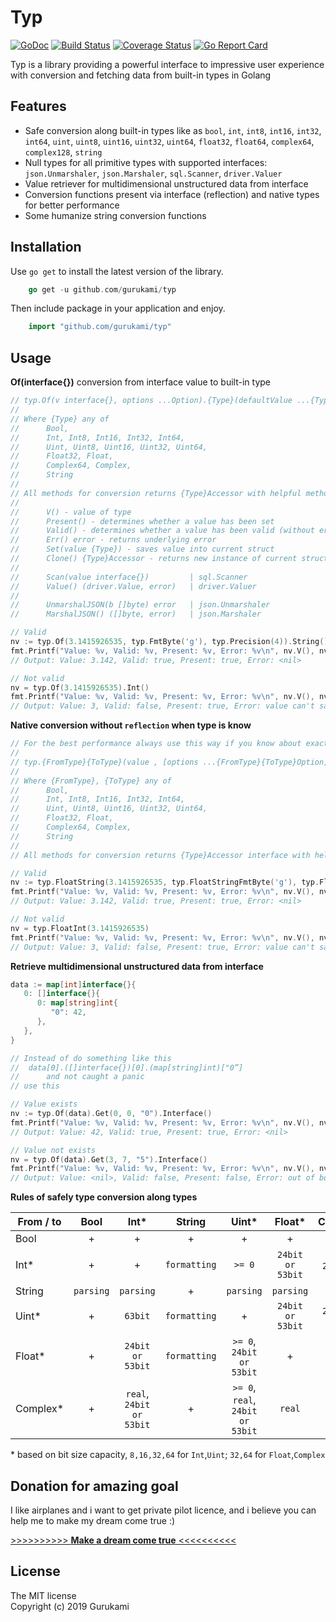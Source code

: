# Typ

[![GoDoc](https://godoc.org/github.com/gurukami/typ?status.svg)](https://godoc.org/github.com/gurukami/typ)
[![Build Status](https://travis-ci.org/gurukami/typ.svg "Travis CI status")](https://travis-ci.org/gurukami/typ)
[![Coverage Status](https://img.shields.io/codecov/c/github/gurukami/typ/master.svg)](https://codecov.io/github/gurukami/typ?branch=master)
[![Go Report Card](https://goreportcard.com/badge/github.com/gurukami/typ?style=flat)](https://goreportcard.com/report/github.com/gurukami/typ)

Typ is a library providing a powerful interface to impressive user experience with conversion and fetching data from built-in types in Golang

## Features

* Safe conversion along built-in types like as `bool`, `int`, `int8`, `int16`, `int32`, `int64`, `uint`, `uint8`, `uint16`, `uint32`, `uint64`, `float32`, `float64`, `complex64`, `complex128`, `string`
* Null types for all primitive types with supported interfaces: ```json.Unmarshaler```, ```json.Marshaler```, ```sql.Scanner```, ```driver.Valuer```
* Value retriever for multidimensional unstructured data from interface
* Conversion functions present via interface (reflection) and native types for better performance
* Some humanize string conversion functions

## Installation

Use ```go get``` to install the latest version of the library. 

```go
    go get -u github.com/gurukami/typ
```

Then include package in your application and enjoy.

```go
    import "github.com/gurukami/typ"
```
## Usage

**Of(interface{})** conversion from interface value to built-in type

```go
// typ.Of(v interface{}, options ...Option).{Type}(defaultValue ...{Type})
//
// Where {Type} any of 
//      Bool, 
//      Int, Int8, Int16, Int32, Int64, 
//      Uint, Uint8, Uint16, Uint32, Uint64, 
//      Float32, Float, 
//      Complex64, Complex, 
//      String
//
// All methods for conversion returns {Type}Accessor with helpful methods
//
//      V() - value of type
//      Present() - determines whether a value has been set
//      Valid() - determines whether a value has been valid (without error)
//      Err() error - returns underlying error  
//      Set(value {Type}) - saves value into current struct  
//      Clone() {Type}Accessor - returns new instance of current struct with preserved value & error  
//      
//      Scan(value interface{})         | sql.Scanner
//      Value() (driver.Value, error)   | driver.Valuer
//
//      UnmarshalJSON(b []byte) error   | json.Unmarshaler
//      MarshalJSON() ([]byte, error)   | json.Marshaler

// Valid
nv := typ.Of(3.1415926535, typ.FmtByte('g'), typ.Precision(4)).String()
fmt.Printf("Value: %v, Valid: %v, Present: %v, Error: %v\n", nv.V(), nv.Valid(), nv.Present(), nv.Error)
// Output: Value: 3.142, Valid: true, Present: true, Error: <nil>

// Not valid
nv = typ.Of(3.1415926535).Int()
fmt.Printf("Value: %v, Valid: %v, Present: %v, Error: %v\n", nv.V(), nv.Valid(), nv.Present(), nv.Error)
// Output: Value: 3, Valid: false, Present: true, Error: value can't safely convert
```

**Native conversion without `reflection` when type is know** 

```go
// For the best performance always use this way if you know about exact type
//
// typ.{FromType}{ToType}(value , [options ...{FromType}{ToType}Option]).V()
// 
// Where {FromType}, {ToType} any of 
//      Bool, 
//      Int, Int8, Int16, Int32, Int64, 
//      Uint, Uint8, Uint16, Uint32, Uint64, 
//      Float32, Float, 
//      Complex64, Complex, 
//      String
//
// All methods for conversion returns {Type}Accessor interface with helpful methods & fields, additional info you can read in example above

// Valid
nv := typ.FloatString(3.1415926535, typ.FloatStringFmtByte('g'), typ.FloatStringPrecision(4))
fmt.Printf("Value: %v, Valid: %v, Present: %v, Error: %v\n", nv.V(), nv.Valid(), nv.Present(), nv.Error)
// Output: Value: 3.142, Valid: true, Present: true, Error: <nil>

// Not valid
nv = typ.FloatInt(3.1415926535)
fmt.Printf("Value: %v, Valid: %v, Present: %v, Error: %v\n", nv.V(), nv.Valid(), nv.Present(), nv.Error)
// Output: Value: 3, Valid: false, Present: true, Error: value can't safely convert
```

**Retrieve multidimensional unstructured data from interface** 

```go
data := map[int]interface{}{
   0: []interface{}{
      0: map[string]int{
         "0": 42,
      },
   },
}

// Instead of do something like this 
//  data[0].([]interface{})[0].(map[string]int)["0”]
//      and not caught a panic
// use this

// Value exists
nv := typ.Of(data).Get(0, 0, "0").Interface()
fmt.Printf("Value: %v, Valid: %v, Present: %v, Error: %v\n", nv.V(), nv.Valid(), nv.Present(), nv.Error)
// Output: Value: 42, Valid: true, Present: true, Error: <nil>

// Value not exists
nv = typ.Of(data).Get(3, 7, "5").Interface()
fmt.Printf("Value: %v, Valid: %v, Present: %v, Error: %v\n", nv.V(), nv.Valid(), nv.Present(), nv.Error)
// Output: Value: <nil>, Valid: false, Present: false, Error: out of bounds on given data
```

**Rules of safely type conversion along types**

| From / to   | Bool | Int* |  String |  Uint*  |  Float* | Complex*  |
|----------|:-------------:|:------:|:---:|:---:|:---:|:---:|
| Bool      | + | + | + | +  | +  |  + |
| Int* |   +    | +   | `formatting`  | `>= 0`  | `24bit or 53bit`  | `real`, `24bit or 53bit`  |
| String | `parsing` | `parsing`  | +  | `parsing`  | `parsing`  | `parsing`  |
| Uint*  | + | `63bit` | `formatting`  | +  | `24bit or 53bit`  |  `24bit or 53bit`  |
| Float*   |       +        |   `24bit or 53bit`    |  `formatting` | `>= 0`, `24bit or 53bit`  |  + | +  |
| Complex*   |       +        |   `real`, `24bit or 53bit`    | +  | `>= 0`, `real`, `24bit or 53bit`  | `real` | +  |

\* based on bit size capacity, `8,16,32,64` for `Int`,`Uint`; `32,64` for `Float`,`Complex`

## Donation for amazing goal

I like airplanes and i want to get private pilot licence, and i believe you can help me to make my dream come true :)  

[ >>>>>>>>>> **Make a dream come true** <<<<<<<<<< ](https://gist.github.com/Nerufa/0d868899d628b1b105f74b6da501bc1f)


## License

The MIT license  
Copyright (c) 2019 Gurukami